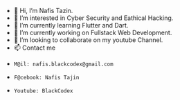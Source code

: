 - 👋 Hi, I’m Nafis Tazin.
- 👀 I’m interested in Cyber Security and Eathical Hacking.
- 🌱 I’m currently learning Flutter and Dart.
- 🏢 I’m currently working on Fullstack Web Development.
- 💞️ I’m looking to collaborate on my youtube Channel.
- 📫 Contact me 
-     M@il: nafis.blackcodex@gmail.com
-     F@cebook: Nafis Tajin
-     Youtube: BlackCodex

<!---
0avro-tajin0/0avro-tajin0 is a ✨ special ✨ repository because its `README.md` (this file) appears on your GitHub profile.
You can click the Preview link to take a look at your changes.
--->

